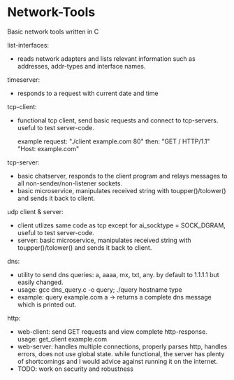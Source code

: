 # Network-Tools
Basic network tools written in C

list-interfaces: 
- reads network adapters and lists relevant information such as addresses, addr-types and interface names.
	
timeserver: 
- responds to a request with current date and time
	

tcp-client: 
- functional tcp client, send basic requests and connect to tcp-servers. useful to test server-code. 

	example request: "./client example.com 80" then:
	"GET / HTTP/1.1"
	"Host: example.com"
	
tcp-server: 
- basic chatserver, responds to the client program and relays messages to all non-sender/non-listener sockets.
- basic microservice, manipulates received string with toupper()/tolower() and sends it back to client.

udp client & server:
- client utlizes same code as tcp except for ai_socktype = SOCK_DGRAM, useful to test server-code.
- server: basic microservice, manipulates received string with toupper()/tolower() and sends it back to client.

dns:
- utility to send dns queries: a, aaaa, mx, txt, any. by default to 1.1.1.1 but easily changed.
- usage: gcc dns_query.c -o query; ./query hostname type
- example: query example.com a -> returns a complete dns message which is printed out.

http:
- web-client: send GET requests and view complete http-response. usage: get_client example.com
- web-server: handles multiple connections, properly parses http, handles errors, does not use global state. while functional, the server has plenty of shortcomings and I would advice against running it on the internet. 
- TODO: work on security and robustness 
